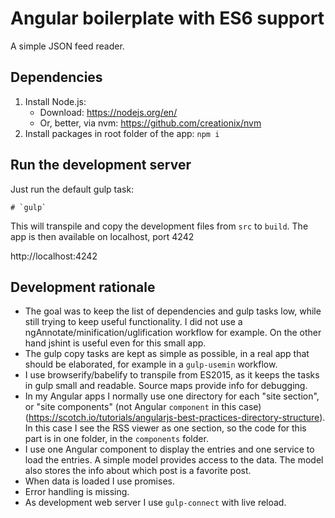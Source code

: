 # Angular boilerplate with ES6 support

A simple JSON feed reader.


## Dependencies

1. Install Node.js:
    * Download: https://nodejs.org/en/
    * Or, better, via nvm: https://github.com/creationix/nvm
2. Install packages in root folder of the app: `npm i`


## Run the development server

Just run the default gulp task:

    # `gulp`

This will transpile and copy the development files from `src` to `build`. The
app is then available on localhost, port 4242

http://localhost:4242


## Development rationale

* The goal was to keep the list of dependencies and gulp tasks low, while still
  trying to keep useful functionality. I did not use a
  ngAnnotate/minification/uglification workflow for example. On the other hand
  jshint is useful even for this small app.
* The gulp copy tasks are kept as simple as possible, in a real app that should
  be elaborated, for example in a `gulp-usemin` workflow.
* I use browserify/babelify to transpile from ES2015, as it keeps the tasks
  in gulp small and readable. Source maps provide info for debugging.
* In my Angular apps I normally use one directory for each "site section", or
  "site components" (not Angular `component` in this case)
  (https://scotch.io/tutorials/angularjs-best-practices-directory-structure).
  In this case I see the RSS viewer as one section, so the code for this
  part is in one folder, in the `components` folder.
* I use one Angular component to display the entries and
  one service to load the entries. A simple model provides access to the data.
  The model also stores the info about which post is a favorite post.
 * When data is loaded I use promises.
 * Error handling is missing.
 * As development web server I use `gulp-connect` with live reload.
